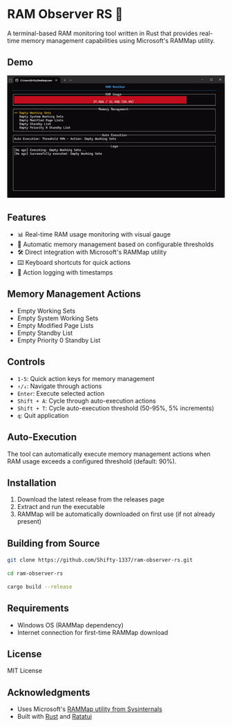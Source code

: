 # RAM Observer RS 🚀

A terminal-based RAM monitoring tool written in Rust that provides real-time memory management capabilities using Microsoft's RAMMap utility.

## Demo

![Demo](assets/demo.gif)

## Features

- 📊 Real-time RAM usage monitoring with visual gauge
- 🔄 Automatic memory management based on configurable thresholds
- 🛠 Direct integration with Microsoft's RAMMap utility
- ⌨️ Keyboard shortcuts for quick actions
- 📝 Action logging with timestamps

## Memory Management Actions

- Empty Working Sets
- Empty System Working Sets
- Empty Modified Page Lists
- Empty Standby List
- Empty Priority 0 Standby List

## Controls

- `1-5`: Quick action keys for memory management
- `↑/↓`: Navigate through actions
- `Enter`: Execute selected action
- `Shift + A`: Cycle through auto-execution actions
- `Shift + T`: Cycle auto-execution threshold (50-95%, 5% increments)
- `q`: Quit application

## Auto-Execution

The tool can automatically execute memory management actions when RAM usage exceeds a configured threshold (default: 90%).

## Installation

1. Download the latest release from the releases page
2. Extract and run the executable
3. RAMMap will be automatically downloaded on first use (if not already present)

## Building from Source


```bash
git clone https://github.com/Shifty-1337/ram-observer-rs.git
```

```bash
cd ram-observer-rs
```

```bash
cargo build --release

```

## Requirements

- Windows OS (RAMMap dependency)
- Internet connection for first-time RAMMap download

## License

MIT License

## Acknowledgments
- Uses Microsoft's [RAMMap utility from Sysinternals](https://docs.microsoft.com/en-us/sysinternals/downloads/rammap)
- Built with [Rust](https://www.rust-lang.org/) and [Ratatui](https://ratatui.rs/)